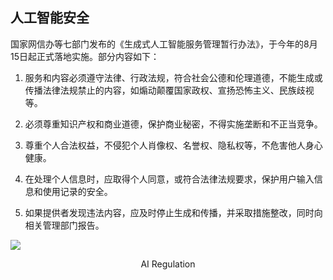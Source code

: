 ## 人工智能安全

<div grid="~ cols-2 gap-4">
<div text-sm>

国家网信办等七部门发布的《生成式人工智能服务管理暂行办法》，于今年的8月15日起正式落地实施。部分内容如下：

1. 服务和内容必须遵守法律、行政法规，符合社会公德和伦理道德，不能生成或传播法律法规禁止的内容，如煽动颠覆国家政权、宣扬恐怖主义、民族歧视等。

2. 必须尊重知识产权和商业道德，保护商业秘密，不得实施垄断和不正当竞争。

3. 尊重个人合法权益，不侵犯个人肖像权、名誉权、隐私权等，不危害他人身心健康。

4. 在处理个人信息时，应取得个人同意，或符合法律法规要求，保护用户输入信息和使用记录的安全。

5. 如果提供者发现违法内容，应及时停止生成和传播，并采取措施整改，同时向相关管理部门报告。

</div>

<div flex flex-col justify-center items-center mx-20>

![](https://vip2.loli.io/2023/11/09/rdwD4oWIpsB5XgF.webp)

<center>AI Regulation</center>

</div>

</div>

<!-- 

最后来给大家讲讲总体国家安全观范围中包含的人工智能安全。

今年8月，国家网信办等7部分发布了《AIGC服务管理暂行办法》，我从中挑选了几条。

第一点和第五点体现出了政治安全，如果你使用过国内的大语言模型，你就能体会到但凡涉及到一些敏感的元素，大语言模型就会强制终止当前话题。

第三点和第四点体现的是人民安全。
 -->